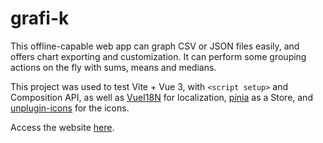 # grafi-k

This offline-capable web app can graph CSV or JSON files easily, and offers chart exporting and customization. It can perform some grouping actions on the fly with sums, means and medians.

This project was used to test Vite + Vue 3, with `<script setup>` and Composition API, as well as [VueI18N](https://kazupon.github.io/vue-i18n/) for localization, [pinia](https://github.com/posva/pinia) as a Store, and [unplugin-icons](https://github.com/antfu/unplugin-icons) for the icons.

Access the website [here](https://grafi-k.vercel.app).